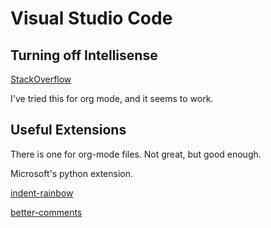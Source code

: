 # Visual Studio Code

## Turning off Intellisense

[StackOverflow](https://stackoverflow.com/questions/38832753/how-to-disable-intellisense-in-vs-code-for-markdown)

I've tried this for org mode, and it seems to work.

## Useful Extensions
There is one for org-mode files. Not great, but good enough.

Microsoft's python extension.

[indent-rainbow](https://marketplace.visualstudio.com/items?itemName=oderwat.indent-rainbow)

[better-comments](https://marketplace.visualstudio.com/items?itemName=aaron-bond.better-comments)
